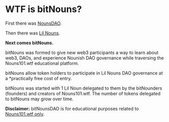 # WTF is bitNouns?

First there was [NounsDAO](https://nouns.wtf/).

Then there was [Lil Nouns](https://lilnouns.wtf/).

**Next comes bitNouns.**

bitNouns was formed to give new web3 participants a way to learn about web3, DAOs, and experience Nounish DAO governance while traversing the Nouns101.wtf educational platform.

bitNouns allow token holders to participate in Lil Nouns DAO governance at a *practically free cost of entry.

bitNouns was started with 1 Lil Noun delegated to them by the bitNounders (founders) and creators of Nouns101.wtf. The number of tokens delegated to bitNouns may grow over time.

**Disclaimer:** bitNounsDAO is for educational purposes related to [Nouns101.wtf only](https://www.nouns101.wtf/).
